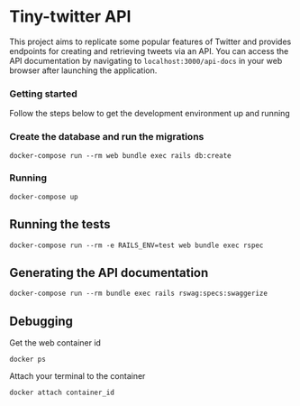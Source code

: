 # Tiny-twitter API

This project aims to replicate some popular features of Twitter and provides endpoints for creating and retrieving tweets via an API.
You can access the API documentation by navigating to `localhost:3000/api-docs` in your web browser after launching the application.

### Getting started

Follow the steps below to get the development environment up and running

### Create the database and run the migrations

```
docker-compose run --rm web bundle exec rails db:create
```

### Running
```
docker-compose up
```

## Running the tests
```
docker-compose run --rm -e RAILS_ENV=test web bundle exec rspec
```

## Generating the API documentation
```
docker-compose run --rm bundle exec rails rswag:specs:swaggerize
```

## Debugging

Get the web container id

```
docker ps
```

Attach your terminal to the container

```
docker attach container_id
```
